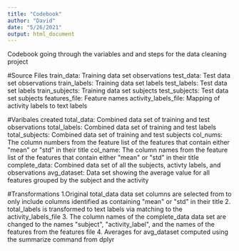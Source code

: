 ```yaml
---
title: "Codebook"
author: "David"
date: "5/26/2021"
output: html_document
---
```

Codebook going through the variables and and steps for the data cleaning project

#Source Files
train_data: Training data set observations 
test_data: Test data set observations
train_labels: Training data set labels
test_labels: Test data set labels
train_subjects: Training data set subjects
test_subjects: Test data set subjects
features_file: Feature names
activity_labels_file: Mapping of activity labels to text labels

#Varibales created
total_data: Combined data set of training and test observations
total_labels: Combined data set of training and test labels
total_subjects: Combined data set of training and test subjects
col_nums: The column numbers from the feature list of the features that contain
either "mean" or "std" in their title
col_name: The column names from the feature list of the features that contain
either "mean" or "std" in their title
complete_data: Combined data set of all the subjects, activty labels, and observations
avg_dataset: Data set showing the average value for all features grouped by the subject
and the activity

#Transformations
1.Original total_data data set columns are selected from to only include columns 
identified as containing "mean" or "std" in their title
2. total_labels is transformed to text labels via matching to the activity_labels_file
3. The column names of the complete_data data set are changed to the names "subject",
"activity_label", and the names of the features from the features file
4. Averages for avg_dataset computed using the summarize command from dplyr



